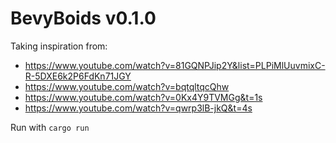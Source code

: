 # BevyBoids v0.1.0
Taking inspiration from:

- https://www.youtube.com/watch?v=81GQNPJip2Y&list=PLPiMlUuvmixC-R-5DXE6k2P6FdKn71JGY
 - https://www.youtube.com/watch?v=bqtqltqcQhw
 - https://www.youtube.com/watch?v=0Kx4Y9TVMGg&t=1s
 - https://www.youtube.com/watch?v=qwrp3lB-jkQ&t=4s

Run with ```cargo run```